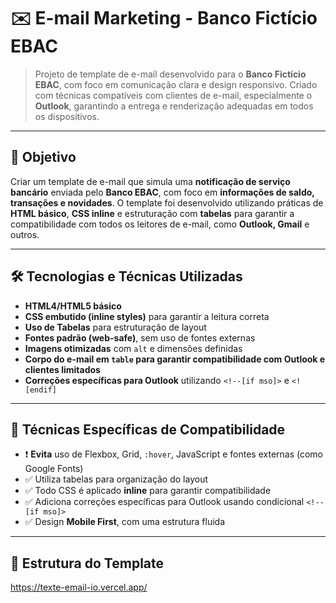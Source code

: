 # ✉️ E-mail Marketing - Banco Fictício EBAC

> Projeto de template de e-mail desenvolvido para o **Banco Fictício EBAC**, com foco em comunicação clara e design responsivo. Criado com técnicas compatíveis com clientes de e-mail, especialmente o **Outlook**, garantindo a entrega e renderização adequadas em todos os dispositivos.

---

## 🎯 Objetivo

Criar um template de e-mail que simula uma **notificação de serviço bancário** enviada pelo **Banco EBAC**, com foco em **informações de saldo, transações e novidades**. O template foi desenvolvido utilizando práticas de **HTML básico**, **CSS inline** e estruturação com **tabelas** para garantir a compatibilidade com todos os leitores de e-mail, como **Outlook, Gmail** e outros.

---

## 🛠️ Tecnologias e Técnicas Utilizadas

- **HTML4/HTML5 básico**
- **CSS embutido (inline styles)** para garantir a leitura correta
- **Uso de Tabelas** para estruturação de layout
- **Fontes padrão (web-safe)**, sem uso de fontes externas
- **Imagens otimizadas** com `alt` e dimensões definidas
- **Corpo do e-mail em `table` para garantir compatibilidade com Outlook e clientes limitados**
- **Correções específicas para Outlook** utilizando `<!--[if mso]>` e `<![endif]`

---

## 🔧 Técnicas Específicas de Compatibilidade

- ❗ **Evita** uso de Flexbox, Grid, `:hover`, JavaScript e fontes externas (como Google Fonts)
- ✅ Utiliza tabelas para organização do layout
- ✅ Todo CSS é aplicado **inline** para garantir compatibilidade
- ✅ Adiciona correções específicas para Outlook usando condicional `<!--[if mso]>`
- ✅ Design **Mobile First**, com uma estrutura fluida

---

## 🧱 Estrutura do Template
https://texte-email-io.vercel.app/
